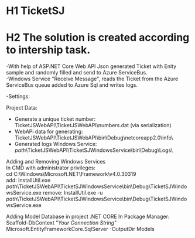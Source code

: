 # H1 TicketSJ
# H2 The solution is created according to intership task.
-With help of ASP.NET Core Web API Json generated Ticket with Enity sample and randomly filled and send to Azure ServiceBus.  
-Windows Service "Receive Message", reads the Ticket from the Azure ServiceBus queue added to Azure Sql and writes logs.  
  
-Settings:  
  
Project Data:  
 - Generate a unique ticket number: TicketJSWebAPI\TicketJSWebAPI\numbers.dat (via serialization)  
 - WebAPi data for generating: TicketJSWebAPI\TicketJSWebAPI\bin\Debug\netcoreapp2.0\info\  
 - Generated logs Windows Service: *path*\TicketJSWebAPI\TicketSJWindowsService\bin\Debug\Logs\  
  
Adding and Removing Windows Services  
In CMD with administrator privileges:  
cd C:\Windows\Microsoft.NET\Framework\v4.0.30319  
add: InstallUtil.exe *path*\TicketJSWebAPI\TicketSJWindowsService\bin\Debug\TicketSJWindowsService.exe
remove: InstallUtil.exe -u *path*\TicketJSWebAPI\TicketSJWindowsService\bin\Debug\TicketSJWindowsService.exe

Adding Model Database in project .NET CORE
In Package Manager:
Scaffold-DbContext "*Your Connection String*" Microsoft.EntityFrameworkCore.SqlServer -OutputDir Models


